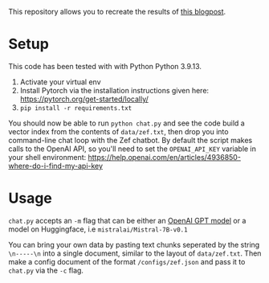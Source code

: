 This repository allows you to recreate the results of [this blogpost](TODO).

# Setup
This code has been tested with with Python Python 3.9.13.

1. Activate your virtual env
2. Install Pytorch via the installation instructions given here: https://pytorch.org/get-started/locally/
3. `pip install -r requirements.txt`

You should now be able to run `python chat.py` and see the code build a vector index from the contents of `data/zef.txt`, then drop you into command-line chat loop with the Zef chatbot. By default the script makes calls to the OpenAI API, so you'll need to set the `OPENAI_API_KEY` variable in your shell environment: https://help.openai.com/en/articles/4936850-where-do-i-find-my-api-key

# Usage

`chat.py` accepts an `-m` flag that can be either an [OpenAI GPT model](https://platform.openai.com/docs/models/continuous-model-upgrades) or a model on Huggingface, i.e `mistralai/Mistral-7B-v0.1`

You can bring your own data by pasting text chunks seperated by the string `\n-----\n` into a single document, similar to the layout of `data/zef.txt`. Then make a config document of the format `/configs/zef.json` and pass it to `chat.py` via the `-c` flag.

